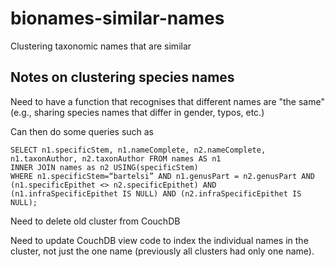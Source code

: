 # bionames-similar-names
Clustering taxonomic names that are similar

## Notes on clustering species names

Need to have a function that recognises that different names are "the same" (e.g., sharing species names that differ in gender, typos, etc.)

Can then do some queries such as 

```
SELECT n1.specificStem, n1.nameComplete, n2.nameComplete, n1.taxonAuthor, n2.taxonAuthor FROM names AS n1 
INNER JOIN names as n2 USING(specificStem)
WHERE n1.specificStem=“bartelsi” AND n1.genusPart = n2.genusPart AND (n1.specificEpithet <> n2.specificEpithet) AND (n1.infraSpecificEpithet IS NULL) AND (n2.infraSpecificEpithet IS NULL);
```


Need to delete old cluster from CouchDB

Need to update CouchDB view code to index the individual names in the cluster, not just the one name (previously all clusters had only one name).

